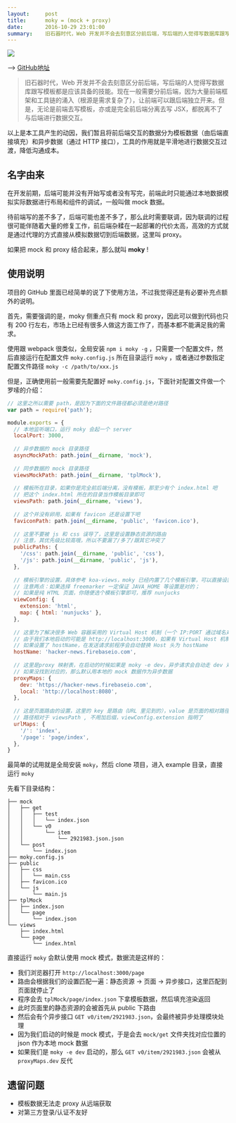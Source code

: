```yaml
---
layout:     post
title:      moky = (mock + proxy)
date:       2016-10-29 23:01:00
summary:    旧石器时代，Web 开发并不会去刻意区分前后端，写后端的人觉得写数据库跟写模板都是应该具备的技能。现在一般需要分前后端，因为大量前端框架和工具链的涌入（根源是需求复杂了），让前端可以跟后端独立开来。但是，无论是前端去写模板，亦或是完全前后端分离去写 JSX，都脱离不了与后端进行数据交互。
---
```


![](https://cdn.int64ago.org/0oxtp9ie44vq7m7b7kqpvi.png)

--> [GitHub地址](https://github.com/int64ago/moky)

> 旧石器时代，Web 开发并不会去刻意区分前后端，写后端的人觉得写数据库跟写模板都是应该具备的技能。现在一般需要分前后端，因为大量前端框架和工具链的涌入（根源是需求复杂了），让前端可以跟后端独立开来。但是，无论是前端去写模板，亦或是完全前后端分离去写 JSX，都脱离不了与后端进行数据交互。

以上是本工具产生的动因，我们暂且将前后端交互的数据分为模板数据（由后端直接填充）和异步数据（通过 HTTP 接口），工具的作用就是平滑地进行数据交互过渡，降低沟通成本。

## 名字由来

在开发前期，后端可能并没有开始写或者没有写完，前端此时只能通过本地数据模拟实际数据进行布局和组件的调试，一般叫做 mock 数据。

待前端写的差不多了，后端可能也差不多了，那么此时需要联调，因为联调的过程很可能伴随着大量的修复工作，前后端杂糅在一起部署的代价太高，高效的方式就是通过代理的方式直接从模拟数据切到后端数据，这里叫 proxy。

如果把 mock 和 proxy 结合起来，那么就叫 **moky** !

## 使用说明

项目的 GitHub 里面已经简单的说了下使用方法，不过我觉得还是有必要补充点额外的说明。

首先，需要强调的是，moky 侧重点只有 mock 和 proxy，因此可以做到代码也只有 200 行左右，市场上已经有很多人做这方面工作了，而基本都不能满足我的需求。

使用跟 webpack 很类似，全局安装 `npm i moky -g` ，只需要一个配置文件，然后直接运行在配置文件 `moky.config.js` 所在目录运行 `moky` ，或者通过参数指定配置文件路径 `moky -c /path/to/xxx.js`

但是，正确使用前一般需要先配置好 `moky.config.js`，下面针对配置文件做一个罗嗦的介绍：

```javascript
// 这里之所以需要 path，是因为下面的文件路径都必须是绝对路径
var path = require('path');

module.exports = {
  // 本地监听端口，运行 moky 会起一个 server
  localPort: 3000,
  
  // 异步数据的 mock 目录路径
  asyncMockPath: path.join(__dirname, 'mock'),
  
  // 同步数据的 mock 目录路径
  viewsMockPath: path.join(__dirname, 'tplMock'),
  
  // 模板所在目录，如果你是完全前后端分离，没有模板，那至少有个 index.html 吧
  // 把这个 index.html 所在的目录当作模板目录即可
  viewsPath: path.join(__dirname, 'views'),
  
  // 这个并没有卵用，如果有 favicon 还是设置下吧
  faviconPath: path.join(__dirname, 'public', 'favicon.ico'),
  
  // 这里不要被 js 和 css 误导了，这里是设置静态资源的路由
  // 注意，其优先级比较高哦，所以不要漏了/多了/跟其它冲突了
  publicPaths: {
    '/css': path.join(__dirname, 'public', 'css'),
    '/js': path.join(__dirname, 'public', 'js'),
  },
  
  // 模板引擎的设置，具体参考 koa-views，moky 已经内置了几个模板引擎，可以直接设置就用
  // 注意两点：如果选择 freemarker 一定保证 JAVA_HOME 等设置是对的；
  // 如果是纯 HTML 页面，你随便选个模板引擎即可，推荐 nunjucks
  viewConfig: {
    extension: 'html',
    map: { html: 'nunjucks' },
  },
  
  // 这里为了解决很多 Web 容器采用的 Virtual Host 机制（一个 IP:PORT 通过域名对应多个服务）
  // 由于我们本地启动的可能是 http://localhost:3000，如果有 Virtual Host 机制则通不过的
  // 如果设置了 hostName，在发送请求前程序会自动替换 Host 头为 hostName
  hostName: 'hacker-news.firebaseio.com',
  
  // 这里是proxy 映射表，在启动的时候如果是 moky -e dev，异步请求会自动走 dev 对应的 proxy
  // 如果没找到对应的，那么默认用本地的 mock 数据作为异步数据
  proxyMaps: {
    dev: 'https://hacker-news.firebaseio.com',
    local: 'http://localhost:8080',
  },
  
  // 这是页面路由的设置，这里的 key 是路由（URL 里见到的），value 是页面的相对路径
  // 路径相对于 viewsPath , 不用加后缀，viewConfig.extension 指明了
  urlMaps: {
    '/': 'index',
    '/page': 'page/index',
  },
}
```

最简单的试用就是全局安装 `moky`，然后 clone 项目，进入 example 目录，直接运行 `moky`

先看下目录结构：

```text
├── mock
│   ├── get
│   │   ├── test
│   │   │   └── index.json
│   │   └── v0
│   │       └── item
│   │           └── 2921983.json.json
│   └── post
│       └── index.json
├── moky.config.js
├── public
│   ├── css
│   │   └── main.css
│   ├── favicon.ico
│   └── js
│       └── main.js
├── tplMock
│   ├── index.json
│   └── page
│       └── index.json
└── views
    ├── index.html
    └── page
        └── index.html
```

直接运行 `moky` 会默认使用 mock 模式，数据流是这样的：
 
 - 我们浏览器打开 `http://localhost:3000/page`
 - 路由会根据我们的设置匹配一遍：静态资源 -> 页面 -> 异步接口，这里匹配到页面就停止了
 - 程序会去 `tplMock/page/index.json` 下拿模板数据，然后填充渲染返回
 - 此时页面里的静态资源的会被首先从 public 下路由
 - 然后会有个异步接口 `GET v0/item/2921983.json`，会最终被异步处理模块处理
 - 因为我们启动的时候是 mock 模式，于是会去 `mock/get` 文件夹找对应位置的 json 作为本地 mock 数据
 - 如果我们是 `moky -e dev` 启动的，那么 `GET v0/item/2921983.json` 会被从 `proxyMaps.dev` 反代


## 遗留问题

 - 模板数据无法走 proxy 从远端获取
 - 对第三方登录/认证不友好